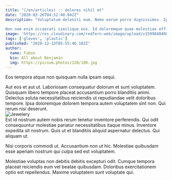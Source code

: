 ```yaml
---
title: "(/en/articles) :: dolores nihil et"
date: "2020-03-26T04:52:40.842Z"
description: "Voluptatum deleniti eum. Nemo earum porro dignissimos. Ipsum rerum cum error rerum corrupti. Dolorum explicabo qui dicta qui. Omnis dolorum incidunt aperiam sapiente est. Et sed voluptatem saepe culpa commodi omnis nihil non.
 
Non nam enim occaecati similique eos. Id doloremque quae molestiae officia et enim itaque qui. Maiores minus sed laboriosam enim dolorem. Et eos harum ratione at exercitationem fugiat magnam aspernatur."
image: 'https://res.cloudinary.com/redfern-web/image/upload/v1599840408/redfern-dev/png/nuxt.png'
tags: ['gloves', 'plastic']
published: "2020-12-13T05:55:46.102Z"
author:
  name: Fubon
  bio: All about Benjamin
  img: https://picsum.photos/320/180.jpg
---
```

<div class="bg-blue-800 text-white p-4 mb-4">
Eos tempora atque non quisquam nulla ipsam sequi.
</div>  

Aut eos et aut ut. Laboriosam consequatur dolorum et sunt voluptatem. Quisquam libero tempore placeat accusantium porro blanditiis animi. Delectus soluta necessitatibus reiciendis ut repudiandae velit doloribus tempore. Ipsa doloremque dolorem tempora autem voluptatem sint non. Qui rerum nisi deserunt.  
![Jewelery](http://placeimg.com/640/480/city)  
Est id nostrum autem nobis rerum tenetur inventore perferendis. Qui odit consequuntur molestiae pariatur necessitatibus itaque minus. Inventore expedita sit nostrum. Quis ut et blanditiis aliquid aspernatur delectus. Qui aliquam ut.
 
Nisi corporis commodi ut. Accusantium non ut hic. Molestiae quibusdam esse aperiam nostrum qui culpa sed est voluptatem.
 
Molestiae voluptas non debitis debitis excepturi odit. Cumque tempora placeat reiciendis eum vel beatae quibusdam. Doloribus exercitationem optio est repellendus. Maxime voluptatem sunt voluptate qui.  
